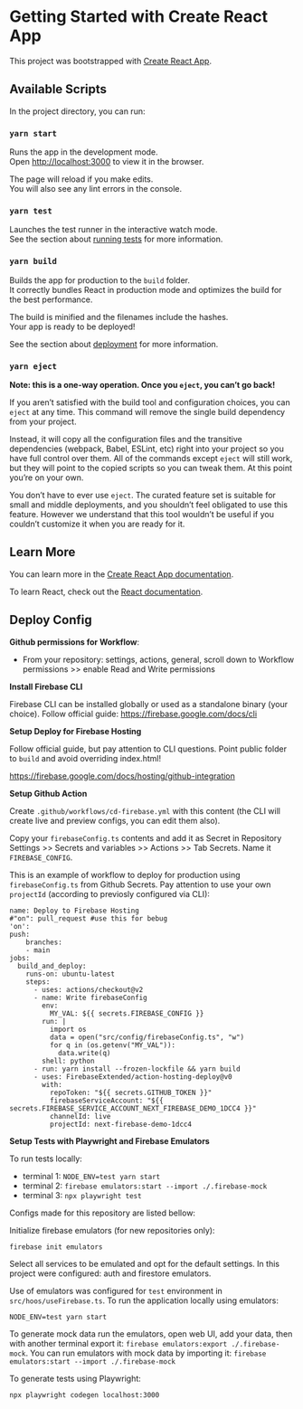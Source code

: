 # Getting Started with Create React App

This project was bootstrapped with [Create React App](https://github.com/facebook/create-react-app).

## Available Scripts

In the project directory, you can run:

### `yarn start`

Runs the app in the development mode.\
Open [http://localhost:3000](http://localhost:3000) to view it in the browser.

The page will reload if you make edits.\
You will also see any lint errors in the console.

### `yarn test`

Launches the test runner in the interactive watch mode.\
See the section about [running tests](https://facebook.github.io/create-react-app/docs/running-tests) for more information.

### `yarn build`

Builds the app for production to the `build` folder.\
It correctly bundles React in production mode and optimizes the build for the best performance.

The build is minified and the filenames include the hashes.\
Your app is ready to be deployed!

See the section about [deployment](https://facebook.github.io/create-react-app/docs/deployment) for more information.

### `yarn eject`

**Note: this is a one-way operation. Once you `eject`, you can’t go back!**

If you aren’t satisfied with the build tool and configuration choices, you can `eject` at any time. This command will remove the single build dependency from your project.

Instead, it will copy all the configuration files and the transitive dependencies (webpack, Babel, ESLint, etc) right into your project so you have full control over them. All of the commands except `eject` will still work, but they will point to the copied scripts so you can tweak them. At this point you’re on your own.

You don’t have to ever use `eject`. The curated feature set is suitable for small and middle deployments, and you shouldn’t feel obligated to use this feature. However we understand that this tool wouldn’t be useful if you couldn’t customize it when you are ready for it.

## Learn More

You can learn more in the [Create React App documentation](https://facebook.github.io/create-react-app/docs/getting-started).

To learn React, check out the [React documentation](https://reactjs.org/).

## Deploy Config

**Github permissions for Workflow**:

- From your repository: settings, actions, general, scroll down to Workflow permissions >> enable Read and Write permissions

**Install Firebase CLI**

Firebase CLI can be installed globally or used as a standalone binary (your choice). Follow official guide: https://firebase.google.com/docs/cli

**Setup Deploy for Firebase Hosting**

Follow official guide, but pay attention to CLI questions. Point public folder to `build` and avoid overriding index.html!

https://firebase.google.com/docs/hosting/github-integration

**Setup Github Action**

Create `.github/workflows/cd-firebase.yml` with this content (the CLI will create live and preview configs, you can edit them also).

Copy your `firebaseConfig.ts` contents and add it as Secret in Repository Settings >> Secrets and variables >> Actions >> Tab Secrets. Name it `FIREBASE_CONFIG`.

This is an example of workflow to deploy for production using `firebaseConfig.ts` from Github Secrets. Pay attention to use your own `projectId` (according to previosly configured via CLI):

```
name: Deploy to Firebase Hosting
#"on": pull_request #use this for bebug
'on':
push:
    branches:
    - main
jobs:
  build_and_deploy:
    runs-on: ubuntu-latest
    steps:
      - uses: actions/checkout@v2
      - name: Write firebaseConfig
        env:
          MY_VAL: ${{ secrets.FIREBASE_CONFIG }}
        run: |
          import os
          data = open("src/config/firebaseConfig.ts", "w")
          for q in (os.getenv("MY_VAL")):
            data.write(q)
        shell: python
      - run: yarn install --frozen-lockfile && yarn build
      - uses: FirebaseExtended/action-hosting-deploy@v0
        with:
          repoToken: "${{ secrets.GITHUB_TOKEN }}"
          firebaseServiceAccount: "${{ secrets.FIREBASE_SERVICE_ACCOUNT_NEXT_FIREBASE_DEMO_1DCC4 }}"
          channelId: live
          projectId: next-firebase-demo-1dcc4
```

**Setup Tests with Playwright and Firebase Emulators**

To run tests locally:

- terminal 1: `NODE_ENV=test yarn start`
- terminal 2: `firebase emulators:start --import ./.firebase-mock`
- terminal 3: `npx playwright test`

Configs made for this repository are listed bellow:

Initialize firebase emulators (for new repositories only):

`firebase init emulators`

Select all services to be emulated and opt for the default settings. In this project were configured: auth and firestore emulators.

Use of emulators was configured for `test` environment in `src/hoos/useFirebase.ts`. To run the application locally using emulators:

`NODE_ENV=test yarn start`

To generate mock data run the emulators, open web UI, add your data, then with another terminal export it: `firebase emulators:export ./.firebase-mock`. You can run emulators with mock data by importing it: `firebase emulators:start --import ./.firebase-mock`

To generate tests using Playwright:

`npx playwright codegen localhost:3000`
